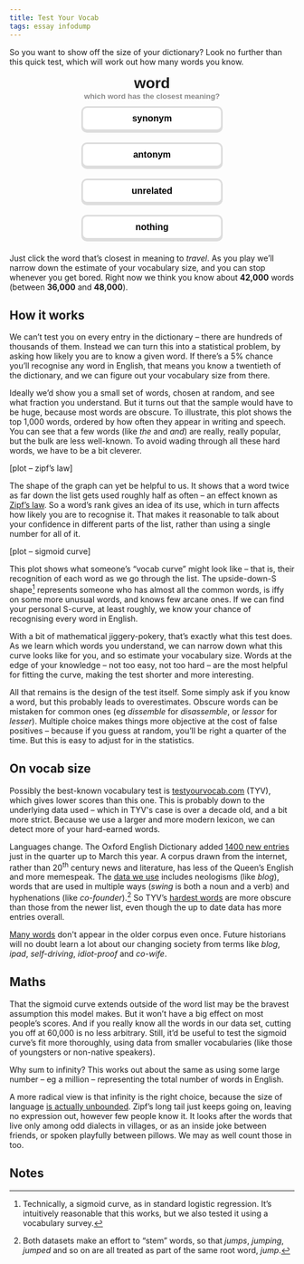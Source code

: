```yaml
---
title: Test Your Vocab
tags: essay infodump
---
```


<script src="https://cdn.jsdelivr.net/npm/d3@7"></script>

So you want to show off the size of your dictionary? Look no further than this quick test, which will work out how many words you know.

<!-- HTML buttons -->
<div class="vocab-test">
    <div class="test-word">word</div>
    <div class="test-help">which word has the closest meaning?</div>
    <div class="test-buttons">
        <div class="test-buttons-row">
            <button>synonym</button>
            <button>antonym</button>
        </div>
        <div class="test-buttons-row">
            <button>unrelated</button>
            <button>nothing</button>
        </div>
    </div>
</div>

<p class="vocab-graph"></p>

<p>
Just click the word that’s closest in meaning to <span class="word">travel</span>. As you play we’ll narrow down the estimate of your vocabulary size, and you can stop whenever you get bored.
Right now we think you know about <span class="vocab-mean">42,000</span> words (between <span class="vocab-lower">36,000</span> and <span class="vocab-upper">48,000</span>).
</p>

## How it works

We can’t test you on every entry in the dictionary – there are hundreds of thousands of them. Instead we can turn this into a statistical problem, by asking how likely you are to know a given word. If there’s a 5% chance you’ll recognise any word in English, that means you know a twentieth of the dictionary, and we can figure out your vocabulary size from there.

Ideally we’d show you a small set of words, chosen at random, and see what fraction you understand. But it turns out that the sample would have to be huge, because most words are obscure. To illustrate, this plot shows the top 1,000 words, ordered by how often they appear in writing and speech. You can see that a few words (like _the_ and _and_) are really, really popular, but the bulk are less well-known. To avoid wading through all these hard words, we have to be a bit cleverer.

[plot – zipf’s law]

The shape of the graph can yet be helpful to us. It shows that a word twice as far down the list gets used roughly half as often – an effect known as [Zipf’s law](https://en.wikipedia.org/wiki/Zipf%27s_law). So a word’s rank gives an idea of its use, which in turn affects how likely you are to recognise it. That makes it reasonable to talk about your confidence in different parts of the list, rather than using a single number for all of it.

[plot – sigmoid curve]

This plot shows what someone’s “vocab curve” might look like – that is, their recognition of each word as we go through the list. The upside-down-S shape[^1] represents someone who has almost all the common words, is iffy on some more unusual words, and knows few arcane ones. If we can find your personal S-curve, at least roughly, we know your chance of recognising every word in English.

With a bit of mathematical jiggery-pokery, that’s exactly what this test does. As we learn which words you understand, we can narrow down what this curve looks like for you, and so estimate your vocabulary size. Words at the edge of your knowledge – not too easy, not too hard – are the most helpful for fitting the curve, making the test shorter and more interesting.

All that remains is the design of the test itself. Some simply ask if you know a word, but this probably leads to overestimates. Obscure words can be mistaken for common ones (eg _dissemble_ for _disassemble_, or _lessor_ for _lesser_). Multiple choice makes things more objective at the cost of false positives – because if you guess at random, you’ll be right a quarter of the time. But this is easy to adjust for in the statistics.

## On vocab size

Possibly the best-known vocabulary test is [testyourvocab.com](http://testyourvocab.com) (TYV), which gives lower scores than this one. This is probably down to the underlying data used – which in TYV's case is over a decade old, and a bit more strict. Because we use a larger and more modern lexicon, we can detect more of your hard-earned words.

Languages change. The Oxford English Dictionary added [1400 new entries](https://public.oed.com/updates/) just in the quarter up to March this year. A corpus drawn from the internet, rather than 20<sup>th</sup> century news and literature, has less of the Queen’s English and more memespeak. The [data we use](https://www.wordfrequency.info) includes neologisms (like _blog_), words that are used in multiple ways (_swing_ is both a noun and a verb) and hyphenations (like _co-founder_).[^2] So TYV’s [hardest words](http://testyourvocab.com/hard) are more obscure than those from the newer list, even though the up to date data has more entries overall.

[Many words](https://gist.github.com/MikeInnes/4aaae4d2c898c2dadf76dbfde444353d) don't appear in the older corpus even once. Future historians will no doubt learn a lot about our changing society from terms like _blog_, _ipad_, _self-driving_, _idiot-proof_ and _co-wife_.

## Maths

That the sigmoid curve extends outside of the word list may be the bravest assumption this model makes. But it won’t have a big effect on most people’s scores. And if you really know all the words in our data set, cutting you off at 60,000 is no less arbitrary. Still, it’d be useful to test the sigmoid curve’s fit more thoroughly, using data from smaller vocabularies (like those of youngsters or non-native speakers).

Why sum to infinity? This works out about the same as using some large number – eg a million – representing the total number of words in English.

A more radical view is that infinity is the right choice, because the size of language [is actually unbounded](https://kornai.com/Papers/hmwat.pdf). Zipf’s long tail just keeps going on, leaving no expression out, however few people know it. It looks after the words that live only among odd dialects in villages, or as an inside joke between friends, or spoken playfully between pillows. We may as well count those in too.

## Notes

[^1]:
     Technically, a sigmoid curve, as in standard logistic regression. It’s intuitively reasonable that this works, but we also tested it using a vocabulary survey.

[^2]:
     Both datasets make an effort to “stem” words, so that _jumps_, _jumping_, _jumped_ and so on are all treated as part of the same root word, _jump_.

<!-- Script/style -->

<style>
    @import url('https://fonts.googleapis.com/css2?family=Quicksand:wght@400;600&display=swap');
    .vocab-test {
        width: 100%;
        text-align: center;
        font-family: 'Quicksand', sans-serif;
    }
    .test-word {
        font-size: 20pt;
        font-weight: 600;
    }
    .test-help {
        font-size: 10pt;
        color: #888;
        font-weight: 600;
    }
    .test-buttons-row {
        --button-border-colour: #DDD;
        /* --button-hover-border-colour: #CCC; */
        --button-hover-border-colour: #DDD;
    }
    .test-buttons button {
        font-family: inherit;
        font-weight: 600;
        background-color: white;
        border: 3px solid var(--button-border-colour);
        border-radius: 10px;
        filter: drop-shadow(0px 3px 0 var(--button-border-colour));
        font-size: 12pt;
        width: 250px;
        margin: 10px;
        padding: 10px;
    }
    .test-buttons button:hover {
        border-color: var(--button-hover-border-colour);
        filter: drop-shadow(0px 3px 0 var(--button-hover-border-colour));
        /* position: relative;
        top: -1px; */
    }
    .test-buttons button:active {
        filter: drop-shadow(0px 0px 0 var(--button-border-colour));
        position: relative;
        top: 3px;
    }
    .word {
        font-style: italic;
    }
    .vocab-mean, .vocab-lower, .vocab-upper {
        font-weight: bold;
    }
    .vocab-graph rect {
        transition: all 0.5s;
    }
</style>

<script>
let id = null;
let answerid = null;
let worker = new Worker('/assets/vocab-worker.js');

function format(n) {
    return Math.round(n).toLocaleString(undefined, {maximumSignificantDigits: 2});
}

function question(data) {
    id = data.id;
    answerid = Math.floor(Math.random() * 4);
    document.querySelector('.vocab-test .test-word').innerText = data.word;
    document.querySelector('.word').innerText = data.word;
    document.querySelectorAll('.vocab-test button').forEach(function (b,i) {
        if (i === answerid) {
            b.innerText = data.answer;
        } else {
            b.innerText = data.answers.pop();
        }
    });
    document.querySelector('.vocab-mean').innerText = format(data.bounds[0]);
    document.querySelector('.vocab-lower').innerText = format(data.bounds[1]);
    document.querySelector('.vocab-upper').innerText = format(data.bounds[2]);
    updatePlot(data.bounds[1], data.bounds[2]);
}

function answer(i) {
    correct = i === answerid;
    console.log(correct ? "correct" : "incorrect");
    worker.postMessage({id, result: correct});
    updateCorrect(correct);
}

worker.onmessage = ({data}) => question(data);

document.querySelectorAll('.vocab-test button').forEach(function (b,i) {
    b.onclick = () => answer(i);
});

let height = 40;
let range = [390, 2e5];
let bounds = [1e3, 1e5];
let margin = ({top: 0, right: 30, bottom: 20, left: 30});

function clamp(x) {
    return Math.max(Math.min(x, bounds[1]), bounds[0]);
}

function renderPlot() {
    width = document.querySelector(".vocab-graph").clientWidth;
    x = d3.scaleLog()
          .domain([bounds[0], bounds[1]])
          .range([margin.left, width - margin.right])
          .interpolate(d3.interpolateRound)

    d3.select(".vocab-graph").selectAll("*").remove();
    let svg = d3.select(".vocab-graph").append("svg")
                .attr("viewBox", `0 0 ${width} ${height}`);

    svg.append("g")
       .append("rect").attr("rx", 2)
       .attr("fill", "#F0F0F0")
       .attr("x", x(bounds[0]))
       .attr("width", x(bounds[1]) - x(bounds[0]))
       .attr("height", 16);

    svg.append("g")
       .append("rect").attr("id", "graph-bar")
       .attr("fill", "steelblue")
       .attr("rx", 2)
       .attr("x", x(clamp(range[0])))
       .attr("width", x(clamp(range[1])) - x(clamp(range[0])))
       .attr("height", 16);

    svg.append("g")
       .attr("transform", `translate(0,${height-margin.bottom})`)
       .call(d3.axisBottom(x).ticks(width/80, ","))
       .call(g => g.select(".domain").remove())
}

function updatePlot(lower, upper) {
    range = [lower, upper];
    d3.select("#graph-bar")
      .attr("x", x(clamp(range[0])))
      .attr("width", x(clamp(range[1])) - x(clamp(range[0])));
}

function updateCorrect(correct) {
    d3.select("#graph-bar").attr("fill", correct ? "steelblue" : "#cc650c");
}

renderPlot();
onresize = () => renderPlot();
</script>
